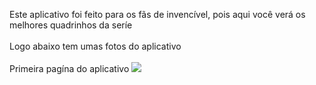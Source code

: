 Este aplicativo foi feito para os fãs de invencível, pois aqui você verá os melhores quadrinhos da seríe 
<br>
<br>
Logo abaixo tem umas fotos do aplicativo
<br>
<br>
Primeira pagína do aplicativo
<img src="primeiro.png" >
